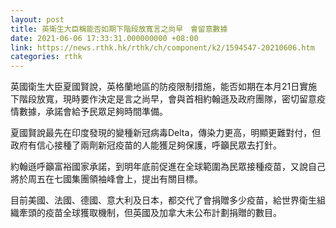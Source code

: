 ```yaml
---
layout: post
title: 英衛生大臣稱能否如期下階段放寬言之尚早　會留意數據
date: 2021-06-06 17:33:31.000000000 +08:00
link: https://news.rthk.hk/rthk/ch/component/k2/1594547-20210606.htm
categories: rthk
---
```


英國衛生大臣夏國賢說，英格蘭地區的防疫限制措施，能否如期在本月21日實施下階段放寬，現時要作決定是言之尚早，會與首相約翰遜及政府團隊，密切留意疫情數據，承諾會給予民眾足夠時間準備。

夏國賢說最先在印度發現的變種新冠病毒Delta，傳染力更高，明顯更難對付，但政府有信心接種了兩劑新冠疫苗的人能獲足夠保護，呼籲民眾去打針。

約翰遜呼籲富裕國家承諾，到明年底前促進在全球範圍為民眾接種疫苗，又說自己將於周五在七國集團領袖峰會上，提出有關目標。

目前美國、法國、德國、意大利及日本，都交代了會捐贈多少疫苗，給世界衛生組織牽頭的疫苗全球獲取機制，但英國及加拿大未公布計劃捐贈的數目。
